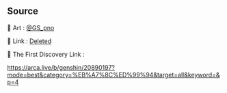 ## Source

📎 Art :
[@GS_pno](https://x.com/GS_pno/)

📎 Link : 
[Deleted](https://twitter.com/GS_pno/status/1357425415770394624?s=19)

📎 The First Discovery Link : 

https://arca.live/b/genshin/20890197?mode=best&category=%EB%A7%8C%ED%99%94&target=all&keyword=&p=4
